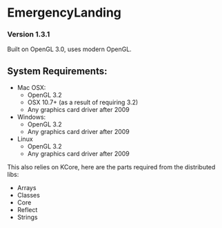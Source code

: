 EmergencyLanding
================

### Version 1.3.1 ###


Built on OpenGL 3.0, uses modern OpenGL.

System Requirements:
----
* Mac OSX:
    * OpenGL 3.2
    * OSX 10.7+ (as a result of requiring 3.2)
    * Any graphics card driver after 2009
* Windows:
    * OpenGL 3.2
    * Any graphics card driver after 2009
* Linux
    * OpenGL 3.2
    * Any graphics card driver after 2009

This also relies on KCore, here are the parts required from the distributed libs:
* Arrays
* Classes
* Core
* Reflect
* Strings
